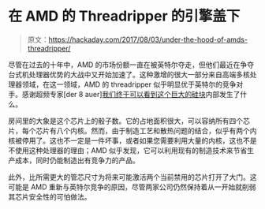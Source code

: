 # 在 AMD 的 Threadripper 的引擎盖下

> 原文：<https://hackaday.com/2017/08/03/under-the-hood-of-amds-threadripper/>

尽管在过去的十年中，AMD 的市场份额一直在被英特尔夺走，但他们最近在争夺台式机处理器优势的大战中又开始加速了。这种激增的很大一部分来自高端多核处理器领域，在这一领域，AMD 的 threadripper 似乎明显优于英特尔的竞争对手。感谢超频专家[der 8 auer][我们终于可以看到这个巨大的硅块](https://www.extremetech.com/computing/253248-amd-threadripper-delidded-multi-core-surprise-hood)内部发生了什么。

房间里的大象是这个芯片上的骰子数。它的占地面积很大，可以容纳所有四个芯片，每个芯片有八个内核。然而，由于制造工艺和散热问题的结合，似乎有两个内核被停用了。这也不一定是一件坏事，或者如果您需要利用大量的内核，这也不是不使用这种处理器的理由；AMD 似乎发现，它可以利用现有的制造技术来节省生产成本，同时仍能制造出有竞争力的产品。

此外，比所需更大的管芯尺寸为将来可能激活两个当前禁用的芯片打开了大门。这可能是 AMD 重新与英特尔竞争的原因，尽管两家公司仍然保持着从一开始就削弱其芯片安全性的可怕做法。